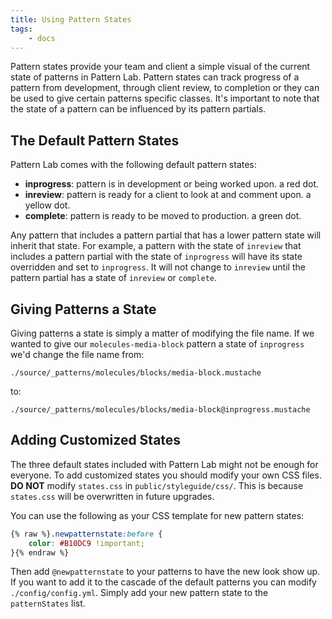 ```yaml
---
title: Using Pattern States
tags:
    - docs
---
```


Pattern states provide your team and client a simple visual of the current state of patterns in Pattern Lab. Pattern states can track progress of a pattern from development, through client review, to completion or they can be used to give certain patterns specific classes. It's important to note that the state of a pattern can be influenced by its pattern partials.

## The Default Pattern States

Pattern Lab comes with the following default pattern states:

-   **inprogress**: pattern is in development or being worked upon. a red dot.
-   **inreview**: pattern is ready for a client to look at and comment upon. a yellow dot.
-   **complete**: pattern is ready to be moved to production. a green dot.

Any pattern that includes a pattern partial that has a lower pattern state will inherit that state. For example, a pattern with the state of `inreview` that includes a pattern partial with the state of `inprogress` will have its state overridden and set to `inprogress`. It will not change to `inreview` until the pattern partial has a state of `inreview` or `complete`.

## Giving Patterns a State

Giving patterns a state is simply a matter of modifying the file name. If we wanted to give our `molecules-media-block` pattern a state of `inprogress` we'd change the file name from:

```
./source/_patterns/molecules/blocks/media-block.mustache
```

to:

```
./source/_patterns/molecules/blocks/media-block@inprogress.mustache
```

## Adding Customized States

The three default states included with Pattern Lab might not be enough for everyone. To add customized states you should modify your own CSS files. **DO NOT** modify `states.css` in `public/styleguide/css/`. This is because `states.css` will be overwritten in future upgrades.

You can use the following as your CSS template for new pattern states:

```css
{% raw %}.newpatternstate:before {
    color: #B10DC9 !important;
}{% endraw %}
```

Then add `@newpatternstate` to your patterns to have the new look show up. If you want to add it to the cascade of the default patterns you can modify `./config/config.yml`. Simply add your new pattern state to the `patternStates` list.

